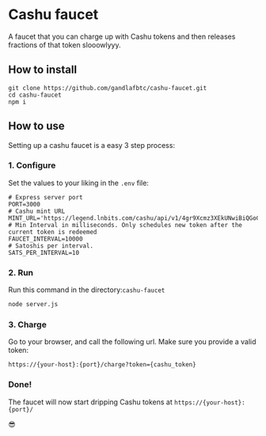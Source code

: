 # Cashu faucet

A faucet that you can charge up with Cashu tokens and then releases fractions of that token slooowlyyy.


## How to install

```
git clone https://github.com/gandlafbtc/cashu-faucet.git
cd cashu-faucet
npm i
```

## How to use

Setting up a cashu faucet is a easy 3 step process:

### 1. Configure

Set the values to your liking in the `.env` file:

```properties
# Express server port
PORT=3000
# Cashu mint URL
MINT_URL='https://legend.lnbits.com/cashu/api/v1/4gr9Xcmz3XEkUNwiBiQGoC'
# Min Interval in milliseconds. Only schedules new token after the current token is redeemed 
FAUCET_INTERVAL=10000
# Satoshis per interval. 
SATS_PER_INTERVAL=10
```

### 2. Run
Run this command in the directory:`cashu-faucet`
```bash
node server.js
```

### 3. Charge
Go to your browser, and call the following url. Make sure you provide a valid token:

`https://{your-host}:{port}/charge?token={cashu_token}`

### Done!

The faucet will now start dripping Cashu tokens at `https://{your-host}:{port}/` 

😎 
